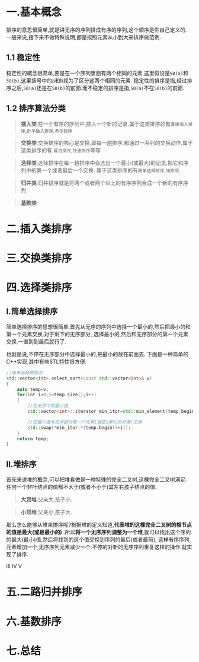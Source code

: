 # 一.基本概念
排序的意思很简单,就是讲无序的序列排成有序的序列,这个顺序是你自己定义的.
一般来说,接下来不做特殊说明,都是按照元素从小到大来排序做范例.
## 1.1 稳定性
稳定性的概念很简单,要是在一个序列里面有两个相同的元素,这里假设是`50(a)`和`50(b)`,这里括号中的a和b视为了区分这两个相同的元素.
稳定性的排序是指,经过排序之后,`50(a)`还是在`50(b)`的前面.而不稳定的排序是指,`50(a)`不在`50(b)`的前面.

## 1.2 排序算法分类
>**插入类**:在一个有序的序列中,插入一个新的记录.属于这类排序的有`直接插入排序`,`折半插入排序`,`希尔排序`

>**交换类**:交换排序的核心是交换,即每一趟排序,都通过一系列的交换动作.属于这类排序的有
`冒泡排序`,`快速排序`等等

>**选择类**:选择排序在每一趟排序中会选出一个最小(或最大)的记录,把它和序列中的第一个或者最后一个交换.
属于这类排序的有`简单选择排序`,`堆排序`.

>**归并类**:归并排序就是将两个或者两个以上的有序序列合成一个新的有序序列.

>**基数类**:


# 二.插入类排序
# 三.交换类排序

# 四.选择类排序
## Ⅰ.简单选择排序
简单选择排序的思想很简单,首先从无序的序列中选择一个最小的,然后把最小的和第一个元素交换.对于剩下的无序部分,
选择最小的,然后和无序部分的第一个元素交换.一直到到最后就行了.

也就是说,不停在无序部分中选择最小的,把最小的放在前面去.
下面是一种简单的C++实现,其中有些STL特性很方便.
```c++
//简单选择排序法
std::vector<int> select_sort(const std::vector<int>& v)
{
    auto temp=v;
    for(int i=0;i<temp.size();i++)
    {
        //找无序中的最小值
        std::vector<int>::iterator min_itor=std::min_element(temp.begin()+i,temp.end());

        //把最小值与无序部分第一个元素(就是i索引的元素)交换
        std::swap(*min_itor,*(temp.begin()+i));
    }
    return temp;
}
```


## Ⅱ.堆排序
首先来说堆的概念,可以把堆看做是一种特殊的完全二叉树,这棵完全二叉树满足:
任何一个非叶结点的值都不大于(或者不小于)其左右孩子结点的值.

>**大顶堆**:父亲大,孩子小.

>**小顶堆**:父亲小,孩子大.

那么怎么能够从堆来排序呢?根据堆的定义知道,**代表堆的这棵完全二叉树的根节点的值是最大(或是最小的)**
.所以**将一个无序序列调整为一个堆**,就可以找出这个序列的最大(最小)值,然后将找到的这个值交换到序列的最后(或者最前),
这样有序序列元素增加一个,无序序列元素减少一个.不停的对新的无序序列重复这样的操作.就实现了排序.


Ⅲ
Ⅳ
Ⅴ
# 五.二路归并排序
# 六.基数排序
# 七.总结